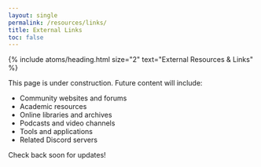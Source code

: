 ```yaml
---
layout: single
permalink: /resources/links/
title: External Links
toc: false
---
```


{% include atoms/heading.html size="2" text="External Resources & Links" %}

This page is under construction. Future content will include:

- Community websites and forums
- Academic resources
- Online libraries and archives
- Podcasts and video channels
- Tools and applications
- Related Discord servers

Check back soon for updates!